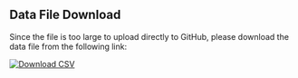 ## Data File Download

Since the file is too large to upload directly to GitHub, please download the data file from the following link:

[![Download CSV](https://img.shields.io/badge/Download-CSV-blue)](https://drive.google.com/file/d/16AYWKIM_zVNUXbfyIgLc5unDPS6EDpeX/view?usp=sharing)
